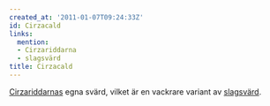 ```yaml
---
created_at: '2011-01-07T09:24:33Z'
id: Cirzacald
links:
  mention:
  - Cirzariddarna
  - slagsvärd
title: Cirzacald
---
```


[Cirzariddarnas] egna svärd, vilket är en vackrare variant av [slagsvärd].

  [Cirzariddarnas]: Cirzariddarna
  [slagsvärd]: slagsvärd
